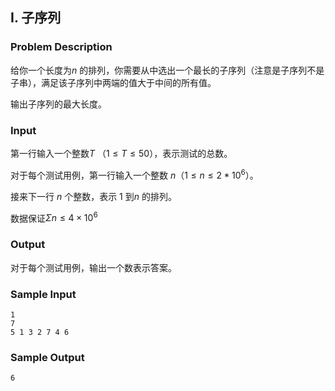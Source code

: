 ## I. 子序列

### Problem Description

给你一个长度为$n$ 的排列，你需要从中选出一个最长的子序列（注意是子序列不是子串），满足该子序列中两端的值大于中间的所有值。

输出子序列的最大长度。

### Input

第一行输入一个整数$T$ （$1 \le T \le 50$），表示测试的总数。

对于每个测试用例，第一行输入一个整数 $n$（$1 \le n \le 2*10^6$）。

接来下一行 $n$ 个整数，表示 $1$ 到$n$ 的排列。

数据保证$\Sigma n \leq 4 \times 10^6$

### Output

对于每个测试用例，输出一个数表示答案。

### Sample Input

```plain
1
7
5 1 3 2 7 4 6
```

### Sample Output

```plain
6
```

